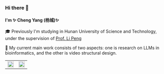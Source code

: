 ### Hi there 👋 

#### I'm ✨ Cheng Yang (杨城)✨ 

<!-- 🌱 I’m currently learning at [NUS LV lab](http://www.lv-nus.org), under the supervision of [Prof. Xinchao Wang](https://sites.google.com/site/sitexinchaowang/) -->

🎓 Previously I'm studying in Hunan University of Science and Technology, under the supervision of [Prof. Li Peng](https://faculty.hnust.edu.cn/pubtphp/jsjkxygcxy/1050047/chinese/)

🤔 My current main work consists of two aspects: one is research on LLMs in bioinformatics, and the other is video structural design.

<!-- 🎃 [[Personal Page]](https://ychuest.github.io/) \|
📫[[Google Scholar]](https://scholar.google.co.id/citations?user=jFUKS0oAAAAJ&hl=no) \|
💬[[Semantic Scholar]](https://www.semanticscholar.org/author/Xinyin-Ma/15532066) -->

<!-- <picture>
<source 
  srcset="https://github-readme-stats.vercel.app/api?username=ychuest&show_icons=True&theme=transparent"
  media="(prefers-color-scheme: dark)"
/>
<source
  srcset="https://github-readme-stats.vercel.app/api?username=ychuest&show_icons=true&theme=transparent"
  media="(prefers-color-scheme: light), (prefers-color-scheme: no-preference)"
/>
<img src="https://github-readme-stats.vercel.app/api?username=ychuest&show_icons=true&theme=transparent" />
<img src="https://github-profile-trophy.vercel.app/?username=ychuest&no-frame=true&no-bg=false&margin-w=4&row=2&column=3&rank=S,AAA,AA,A,B" />
</picture> -->


<!-- <table><tr><td valign="center" width="50%">

  <picture>
    <source 
      srcset="https://github-readme-stats.vercel.app/api?username=ychuest&show_icons=True&theme=transparent"
      media="(prefers-color-scheme: dark)"
      />
    <source
      srcset="https://github-readme-stats.vercel.app/api?username=ychuest&show_icons=true&theme=transparent"
      media="(prefers-color-scheme: light), (prefers-color-scheme: no-preference)"
      />
      <img src="https://github-readme-stats.vercel.app/api?username=ychuest&show_icons=true&theme=transparent" />
  </picture>


</td><td valign="center" width="50%">

<img src="https://github-profile-trophy.vercel.app/?username=ychuest&no-frame=true&no-bg=false&margin-w=4&row=2&column=3&rank=S,AAA,AA,A,B" align="left" style="width: 100%" />

</td></tr></table>
<br /> -->


<table width="100%">
  <tr>
    <td valign="middle" style="width: 50%;">
      <picture>
        <source 
          srcset="https://github-readme-stats.vercel.app/api?username=ychuest&show_icons=True&theme=transparent"
          media="(prefers-color-scheme: dark)" />
        <source
          srcset="https://github-readme-stats.vercel.app/api?username=ychuest&show_icons=true&theme=transparent"
          media="(prefers-color-scheme: light), (prefers-color-scheme: no-preference)" />
        <img 
          src="https://github-readme-stats.vercel.app/api?username=ychuest&show_icons=true&theme=transparent" 
          style="width: 100%; height: auto; display: block;" />
      </picture>
    </td>
    <td valign="middle" style="width: 50%;">
      <img 
        src="https://github-profile-trophy.vercel.app/?username=ychuest&no-frame=true&no-bg=false&margin-w=4&row=2&column=3&rank=S,AAA,AA,A,B" 
        style="width: 100%; height: auto; display: block;" />
    </td>
  </tr>
</table>
<br />

